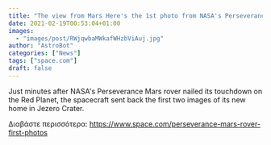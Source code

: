 ```yaml
---
title: "The view from Mars Here's the 1st photo from NASA's Perseverance rover!"
date: 2021-02-19T00:53:04+01:00
images:
  - "images/post/RWjqwbaMWkafWHzbViAuj.jpg"
author: "AstroBot"
categories: ["News"]
tags: ["space.com"]
draft: false
---
```


Just minutes after NASA's Perseverance Mars rover nailed its touchdown on the Red Planet, the spacecraft sent back the first two images of its new home in Jezero Crater. 

Διαβάστε περισσότερα: https://www.space.com/perseverance-mars-rover-first-photos
